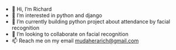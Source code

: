 - 👋 Hi, I’m Richard
- 👀 I’m interested in python and django
- 🌱 I’m currently building  python  project about attendance by facial recognition
- 💞️ I’m looking to collaborate on facial recognition 
- 📫 Reach me on my email mudaherarich@gmail.com

<!---
richhouse-dev/richhouse-dev is a ✨ special ✨ repository because its `README.md` (this file) appears on your GitHub profile.
You can click the Preview link to take a look at your changes.
--->
